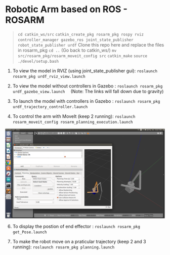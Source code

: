 # Robotic Arm based on ROS - ROSARM

> `cd catkin_ws/src`
> `catkin_create_pkg rosarm_pkg rospy rviz controller_manager gazebo_ros joint_state_publisher robot_state_publisher urdf`
>  Clone this repo here and replace the files in rosarm_pkg
> `cd ..` (Go back to catkin_ws/)
> `mv src/rosarm_pkg/rosarm_moveit_config src`
> `catkin_make`
> `source ./devel/setup.bash`


1. To view the model in RVIZ (using joint_state_publisher gui): `roslaunch rosarm_pkg urdf_rviz_view.launch`

3. To view the model without controllers in Gazebo : `roslaunch rosarm_pkg urdf_gazebo_view.launch  ` 
   (Note: The links will fall down due to gravity)

4. To launch the model with controllers in Gazebo : `roslaunch rosarm_pkg urdf_trajectory_controller.launch `

5. To control the arm with MoveIt (keep 2 running): `roslaunch rosarm_moveit_config rosarm_planning_execution.launch` 

![](Screenshot%20from%202019-02-02%2022-07-05.png)

6. To display the postion of end effector : `roslaunch rosarm_pkg get_Pose.launch `

7. To make the robot move on a praticular trajectory (keep 2 and 3 running): `roslaunch rosarm_pkg planning.launch `
